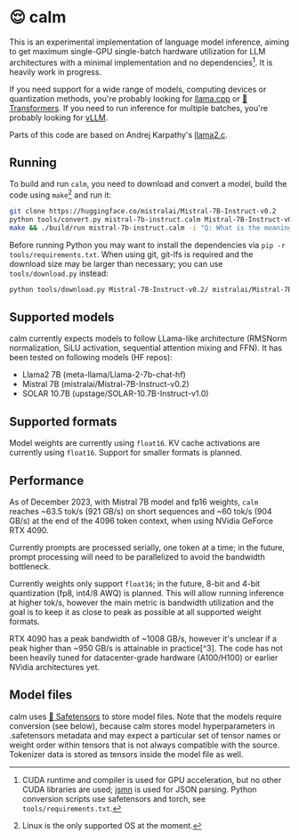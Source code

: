 # 😌 calm

This is an experimental implementation of language model inference, aiming to get maximum single-GPU single-batch hardware utilization for LLM architectures with a minimal implementation and no dependencies[^1]. It is heavily work in progress.

If you need support for a wide range of models, computing devices or quantization methods, you're probably looking for [llama.cpp](https://github.com/ggerganov/llama.cpp) or [🤗 Transformers](https://github.com/huggingface/transformers). If you need to run inference for multiple batches, you're probably looking for [vLLM](https://github.com/vllm-project/vllm).

Parts of this code are based on Andrej Karpathy's [llama2.c](https://github.com/karpathy/llama2.c).

## Running

To build and run `calm`, you need to download and convert a model, build the code using `make`[^2] and run it:

```sh
git clone https://huggingface.co/mistralai/Mistral-7B-Instruct-v0.2
python tools/convert.py mistral-7b-instruct.calm Mistral-7B-Instruct-v0.2/
make && ./build/run mistral-7b-instruct.calm -i "Q: What is the meaning of life?" -t 0
```

Before running Python you may want to install the dependencies via `pip -r tools/requirements.txt`. When using git, git-lfs is required and the download size may be larger than necessary; you can use `tools/download.py` instead:

```sh
python tools/download.py Mistral-7B-Instruct-v0.2/ mistralai/Mistral-7B-Instruct-v0.2
```

## Supported models

calm currently expects models to follow LLama-like architecture (RMSNorm normalization, SiLU activation, sequential attention mixing and FFN). It has been tested on following models (HF repos):

- Llama2 7B (meta-llama/Llama-2-7b-chat-hf)
- Mistral 7B (mistralai/Mistral-7B-Instruct-v0.2)
- SOLAR 10.7B (upstage/SOLAR-10.7B-Instruct-v1.0)

## Supported formats

Model weights are currently using `float16`. KV cache activations are currently using `float16`. Support for smaller formats is planned.

## Performance

As of December 2023, with Mistral 7B model and fp16 weights, `calm` reaches ~63.5 tok/s (921 GB/s) on short sequences and ~60 tok/s (904 GB/s) at the end of the 4096 token context, when using NVidia GeForce RTX 4090.

Currently prompts are processed serially, one token at a time; in the future, prompt processing will need to be parallelized to avoid the bandwidth bottleneck.

Currently weights only support `float16`; in the future, 8-bit and 4-bit quantization (fp8, int4/8 AWQ) is planned. This will allow running inference at higher tok/s, however the main metric is bandwidth utilization and the goal is to keep it as close to peak as possible at all supported weight formats.

RTX 4090 has a peak bandwidth of ~1008 GB/s, however it's unclear if a peak higher than ~950 GB/s is attainable in practice[^3]. The code has not been heavily tuned for datacenter-grade hardware (A100/H100) or earlier NVidia architectures yet.

## Model files

calm uses [🤗 Safetensors](https://huggingface.co/docs/safetensors/index) to store model files. Note that the models require conversion (see below), because calm stores model hyperparameters in .safetensors metadata and may expect a particular set of tensor names or weight order within tensors that is not always compatible with the source. Tokenizer data is stored as tensors inside the model file as well.

[^1]: CUDA runtime and compiler is used for GPU acceleration, but no other CUDA libraries are used; [jsmn](https://github.com/zserge/jsmn) is used for JSON parsing. Python conversion scripts use safetensors and torch, see `tools/requirements.txt`.
[^2]: Linux is the only supported OS at the moment.
